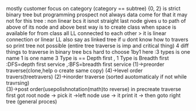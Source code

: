 mostly customer focus on category (category == subtree)
{0, 2} is strict binary tree but programming prospect not always data come for that it may not for this 
tree : non linear bcs it isnot straight 
last node gives u to path of above of its node and above
best way is to create class when space is available for from class
all LL connected to each other > it is linear connection or linear LL also say as linked tree
if u dont know how to travers so print tree not possible (entire tree traverse is imp and critical thing)
4 diff things to traverse in binary tree bcs hard to choose 1by1 here :3 types is one name
                                                                       1 is one name 
3 Type is == Depth first , 1 Type is Breadth first     :DFS=depth first service                                              ,:BFS=breadth first service
                                                        (1)->preorder traverse(clone,help o create same copy)                (4)->level order travers(treetravers)
                                                        (2)->inorder traverse (sorted auotomaticaly if not while travrsing)       
                                                        (3)->post order(usepolishnotation(math)to reverse)
in precreate traverse first got root node -> pick it ->left node use -> it print it -> then goto right tree (general proces)